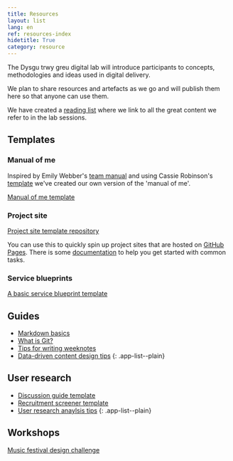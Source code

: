 ```yaml
---
title: Resources
layout: list
lang: en
ref: resources-index
hidetitle: True
category: resource
---
```


The Dysgu trwy greu digital lab will introduce participants to concepts, methodologies and ideas used in digital delivery.

We plan to share resources and artefacts as we go and will publish them here so that anyone can use them.

We have created a [reading list](/en/reading-list) where we link to all the great content we refer to in the lab sessions. 

## Templates

### Manual of me

Inspired by Emily Webber's [team manual](https://emilywebber.co.uk/the-team-manual-a-exercise-to-help-build-empathy-in-teams/) and using Cassie Robinson's [template](https://cassierobinson.medium.com/a-user-manual-for-me-d3a851fbc694) we've created our own version of the 'manual of me'.

[Manual of me template](/en/resource/learn-by-making-manual-of-me.png)

### Project site

[Project site template repository](https://github.com/learnbymakingwales/project-site-template)

You can use this to quickly spin up project sites that are hosted on [GitHub Pages](https://pages.github.com/).
There is some [documentation](https://github.com/learnbymakingwales/project-site-template/tree/main/_docs) to help you get started with common tasks.

### Service blueprints

[A basic service blueprint template](/en/resource/a-basic-service-blueprint-template.png)

## Guides

* [Markdown basics](/en/resource/markdown-basics.html)
* [What is Git?](/en/resource/what-is-git.html)
* [Tips for writing weeknotes](/en/resource/tips-for-writing-weeknotes.html)
* [Data-driven content design tips](/en/resource/content-design-tips.html)
{: .app-list--plain}

## User research

* [Discussion guide template](/en/resource/discussion-guide-template.pdf)
* [Recruitment screener template](/en/resource/recruitment-sceener-template.pdf)
* [User research anaylsis tips](/en/resource/user-research-analysis-tips.html)
{: .app-list--plain}

## Workshops

[Music festival design challenge](/en/resource/design-challenge.html)
